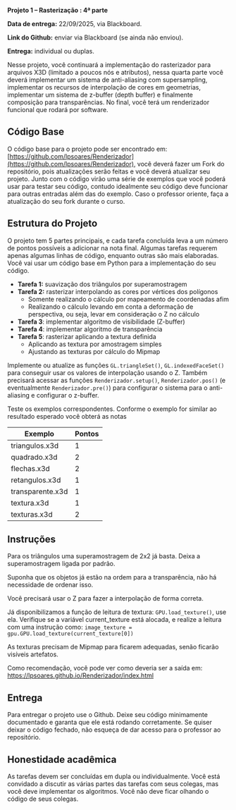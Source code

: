 
**Projeto 1 – Rasterização : 4ª parte**

**Data de entrega:** 22/09/2025, via Blackboard.

**Link do Github:** enviar via Blackboard (se ainda não enviou).

**Entrega:** individual ou duplas.

Nesse projeto, você continuará a implementação do rasterizador para arquivos X3D (limitado a poucos nós e atributos), nessa quarta parte você deverá implementar um sistema de anti-aliasing com supersampling, implementar os recursos de interpolação de cores em geometrias, implementar um sistema de z-buffer (depth buffer) e finalmente composição para transparências. No final, você terá um renderizador funcional que rodará por software.


## Código Base

O código base para o projeto pode ser encontrado em: [https://github.com/lpsoares/Renderizador](https://github.com/lpsoares/Renderizador), você deverá fazer um Fork do repositório, pois atualizações serão feitas e você deverá atualizar seu projeto. Junto com o código virão uma série de exemplos que você poderá usar para testar seu código, contudo idealmente seu código deve funcionar para outras entradas além das do exemplo. Caso o professor oriente, faça a atualização do seu fork durante o curso.


## Estrutura do Projeto

O projeto tem 5 partes principais, e cada tarefa concluída leva a um número de pontos possíveis a adicionar na nota final. Algumas tarefas requerem apenas algumas linhas de código, enquanto outras são mais elaboradas. Você vai usar um código base em Python para a implementação do seu código.

* **Tarefa 1:** suavização dos triângulos por superamostragem
* **Tarefa 2:** rasterizar interpolando as cores por vértices dos polígonos
    - Somente realizando o cálculo por mapeamento de coordenadas afim
    - Realizando o cálculo levando em conta a deformação de perspectiva, ou seja, levar em consideração o Z no cálculo
* **Tarefa 3**: implementar algoritmo de visibilidade (Z-buffer)
* **Tarefa 4**: implementar algoritmo de transparência
* **Tarefa 5**: rasterizar aplicando a textura definida
    - Aplicando as textura por amostragem simples
    - Ajustando as texturas por cálculo do Mipmap

Implemente ou atualize as funções `GL.triangleSet()`, `GL.indexedFaceSet()` para conseguir usar os valores de interpolação usando o Z. Também precisará acessar as funções `Renderizador.setup()`, `Renderizador.pos()` (e eventualmente `Renderizador.pre()`) para configurar o sistema para o anti-aliasing e configurar o z-buffer.

Teste os exemplos correspondentes. Conforme o exemplo for similar ao resultado esperado você obterá as notas 

| Exemplo          | Pontos |
|------------------|--------|
| triangulos.x3d   | 1      |
| quadrado.x3d     | 2      |
| flechas.x3d      | 2      |
| retangulos.x3d   | 1      |
| transparente.x3d | 1      |
| textura.x3d      | 1      |
| texturas.x3d     | 2      |

## Instruções

Para os triângulos uma superamostragem de 2x2 já basta. Deixa a superamostragem ligada por padrão.

Suponha que os objetos já estão na ordem para a transparência, não há necessidade de ordenar isso.

Você precisará usar o Z para fazer a interpolação de forma correta.

Já disponibilizamos a função de leitura de textura: `GPU.load_texture()`, use ela. Verifique se a variável current_texture está alocada, e realize a leitura com uma instrução como: `image_texture = gpu.GPU.load_texture(current_texture[0])`

As texturas precisam de Mipmap para ficarem adequadas, senão ficarão visíveis artefatos.

Como recomendação, você pode ver como deveria ser a saída em: https://lpsoares.github.io/Renderizador/index.html


## Entrega

Para entregar o projeto use o Github. Deixe seu código minimamente documentado e garanta que ele está rodando corretamente. Se quiser deixar o código fechado, não esqueça de dar acesso para o professor ao repositório.


## Honestidade acadêmica

As tarefas devem ser concluídas em dupla ou individualmente. Você está convidado a discutir as várias partes das tarefas com seus colegas, mas você deve implementar os algoritmos. Você não deve ficar olhando o código de seus colegas.
